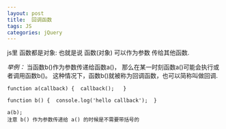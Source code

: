 ```yaml
---
layout: post
title:  回调函数
tags: JS
categories: jQuery
---
```


js里 函数都是对象: 
也就是说 函数(对象) 可以作为参数 传给其他函数.

*举例：*
当函数b()作为参数传递给函数a()，
那么在某一时刻函数a()可能会执行或者调用函数b()。
这种情况下，函数b()就被称为回调函数，也可以简称叫做回调.

	function a(callback) {  callback();   }
	
	function b() {  console.log('hello callback');  }
	
	a(b); 
	注意 b() 作为参数传递给 a() 的时候是不需要带括号的




